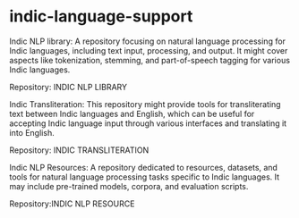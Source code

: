 # indic-language-support
Indic NLP library: A repository focusing on natural language processing for Indic languages, including text input, processing, and output. It might cover aspects like tokenization, stemming, and part-of-speech tagging for various Indic languages.

Repository: INDIC NLP LIBRARY

Indic Transliteration: This repository might provide tools for transliterating text between Indic languages and English, which can be useful for accepting Indic language input through various interfaces and translating it into English.

Repository: INDIC TRANSLITERATION

Indic NLP Resources: A repository dedicated to resources, datasets, and tools for natural language processing tasks specific to Indic languages. It may include pre-trained models, corpora, and evaluation scripts.

Repository:INDIC NLP RESOURCE
